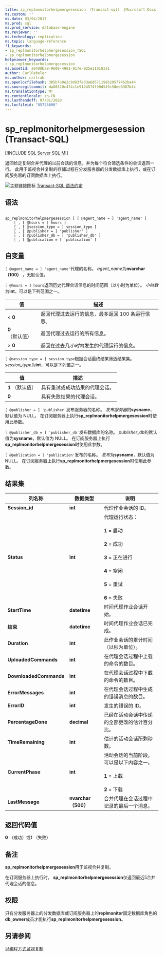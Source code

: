 ```yaml
---
title: sp_replmonitorhelpmergesession （Transact-sql） |Microsoft Docs
ms.custom: ''
ms.date: 03/04/2017
ms.prod: sql
ms.prod_service: database-engine
ms.reviewer: ''
ms.technology: replication
ms.topic: language-reference
f1_keywords:
- sp_replmonitorhelpmergesession_TSQL
- sp_replmonitorhelpmergesession
helpviewer_keywords:
- sp_replmonitorhelpmergesession
ms.assetid: a0400ba8-9609-4901-917e-925e119103a1
author: CarlRabeler
ms.author: carlrab
ms.openlocfilehash: 305b7a0e2c9d83fe33a6d571198b205f7452ba44
ms.sourcegitcommit: da88320c474c1c9124574f90d549c50ee3387b4c
ms.translationtype: MT
ms.contentlocale: zh-CN
ms.lasthandoff: 07/01/2020
ms.locfileid: "85725690"
---
```

# <a name="sp_replmonitorhelpmergesession-transact-sql"></a>sp_replmonitorhelpmergesession (Transact-SQL)
[!INCLUDE [SQL Server SQL MI](../../includes/applies-to-version/sql-asdbmi.md)]

  返回给定复制合并代理的以前会话的信息，并为每个符合筛选条件的会话返回一行。 此用于监视合并复制的存储过程在分发服务器的分发数据库上执行，或在订阅服务器的订阅数据库上执行。  
  
 ![主题链接图标](../../database-engine/configure-windows/media/topic-link.gif "“主题链接”图标") [Transact-SQL 语法约定](../../t-sql/language-elements/transact-sql-syntax-conventions-transact-sql.md)  
  
## <a name="syntax"></a>语法  
  
```  
  
sp_replmonitorhelpmergesession [ [ @agent_name = ] 'agent_name' ]  
    [ , [ @hours = ] hours ]  
    [ , [ @session_type = ] session_type ]  
    [ , [ @publisher = ] 'publisher' ]  
    [ , [ @publisher_db = ] 'publisher_db' ]  
    [ , [ @publication = ] 'publication' ]   
```  
  
## <a name="arguments"></a>自变量  
`[ @agent_name = ] 'agent_name'`代理的名称。 *agent_name*为**nvarchar （100）** ，无默认值。  
  
`[ @hours = ] hours`返回历史代理会话信息的时间范围（以小时为单位）。 *小时数*为**int**，可以是下列范围之一。  
  
|值|描述|  
|-----------|-----------------|  
|< **0**|返回代理过去运行的信息，最多返回 100 条运行信息。|  
|**0** （默认值）|返回代理过去运行的所有信息。|  
|> **0**|返回在过去几*小时*内发生的代理运行的信息。|  
  
`[ @session_type = ] session_type`根据会话最终结果筛选结果集。 *session_type*为**int**，可以是下列值之一。  
  
|值|描述|  
|-----------|-----------------|  
|**1** （默认值）|具有重试或成功结果的代理会话。|  
|**0**|具有失败结果的代理会话。|  
  
`[ @publisher = ] 'publisher'`发布服务器的名称。 *发布服务器*的**sysname**，默认值为 NULL。 在订阅服务器上执行**sp_replmonitorhelpmergesession**时使用此参数。  
  
`[ @publisher_db = ] 'publisher_db'`发布数据库的名称。 *publisher_db*的默认值为**sysname**，默认值为 NULL。 在订阅服务器上执行**sp_replmonitorhelpmergesession**时使用此参数。  
  
`[ @publication = ] 'publication'`发布的名称。 *发布*为**sysname**，默认值为 NULL。 在订阅服务器上执行**sp_replmonitorhelpmergesession**时使用此参数。  
  
## <a name="result-sets"></a>结果集  
  
|列名称|数据类型|说明|  
|-----------------|---------------|-----------------|  
|**Session_id**|**int**|代理作业会话的 ID。|  
|**Status**|**int**|代理运行状态：<br /><br /> **1** = 启动<br /><br /> **2** = 成功<br /><br /> **3** = 正在进行<br /><br /> **4** = 空闲<br /><br /> **5** = 重试<br /><br /> **6** = 失败|  
|**StartTime**|**datetime**|时间代理作业会话开始。|  
|**结束**|**datetime**|时间代理作业会话已完成。|  
|**Duration**|**int**|此作业会话的累计时间（以秒为单位）。|  
|**UploadedCommands**|**int**|在代理会话过程中上载的命令的数目。|  
|**DownloadedCommands**|**int**|在代理会话过程中下载的命令的数目。|  
|**ErrorMessages**|**int**|在代理会话过程中生成的错误消息的数目。|  
|**ErrorID**|**int**|发生的错误的 ID。|  
|**PercentageDone**|**decimal**|已经在活动会话中传递的全部更改的估计百分比。|  
|**TimeRemaining**|**int**|估计的活动会话所剩秒数。|  
|**CurrentPhase**|**int**|活动会话的当前阶段，可以是以下内容之一。<br /><br /> **1** = 上载<br /><br /> **2** = 下载|  
|**LastMessage**|**nvarchar （500）**|合并代理在会话过程中记录的最后一个消息。|  
  
## <a name="return-code-values"></a>返回代码值  
 **0** （成功）或**1** （失败）  
  
## <a name="remarks"></a>备注  
 **sp_replmonitorhelpmergesession**用于监视合并复制。  
  
 在订阅服务器上执行时， **sp_replmonitorhelpmergesession**仅返回最近5合并代理会话的信息。  
  
## <a name="permissions"></a>权限  
 只有分发服务器上的分发数据库或订阅服务器上的**replmonitor**固定数据库角色的**db_owner**成员才能执行**sp_replmonitorhelpmergesession**。  
  
## <a name="see-also"></a>另请参阅  
 [以编程方式监视复制](../../relational-databases/replication/monitor/programmatically-monitor-replication.md)  
  
  
